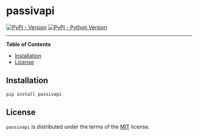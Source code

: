 # passivapi

[![PyPI - Version](https://img.shields.io/pypi/v/passivapi.svg)](https://pypi.org/project/passivapi)
[![PyPI - Python Version](https://img.shields.io/pypi/pyversions/passivapi.svg)](https://pypi.org/project/passivapi)

-----

**Table of Contents**

- [Installation](#installation)
- [License](#license)

## Installation

```console
pip install passivapi
```

## License

`passivapi` is distributed under the terms of the [MIT](https://spdx.org/licenses/MIT.html) license.
